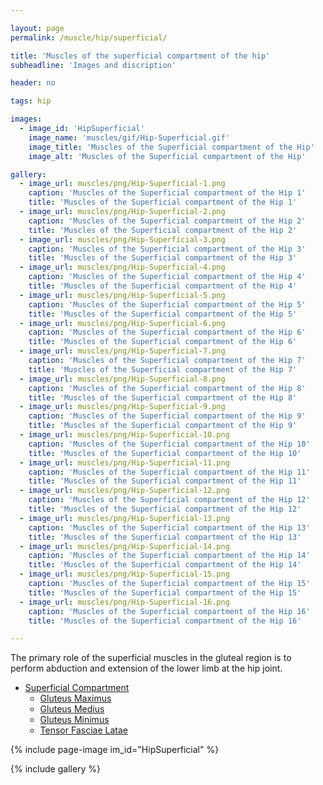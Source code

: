 ```yaml
---

layout: page
permalink: /muscle/hip/superficial/

title: 'Muscles of the superficial compartment of the hip'
subheadline: 'Images and discription'

header: no

tags: hip

images:
  - image_id: 'HipSuperficial'
    image_name: 'muscles/gif/Hip-Superficial.gif'
    image_title: 'Muscles of the Superficial compartment of the Hip'
    image_alt: 'Muscles of the Superficial compartment of the Hip' 

gallery:
  - image_url: muscles/png/Hip-Superficial-1.png
    caption: 'Muscles of the Superficial compartment of the Hip 1'
    title: 'Muscles of the Superficial compartment of the Hip 1'
  - image_url: muscles/png/Hip-Superficial-2.png
    caption: 'Muscles of the Superficial compartment of the Hip 2'
    title: 'Muscles of the Superficial compartment of the Hip 2'
  - image_url: muscles/png/Hip-Superficial-3.png
    caption: 'Muscles of the Superficial compartment of the Hip 3'
    title: 'Muscles of the Superficial compartment of the Hip 3'
  - image_url: muscles/png/Hip-Superficial-4.png
    caption: 'Muscles of the Superficial compartment of the Hip 4'
    title: 'Muscles of the Superficial compartment of the Hip 4'
  - image_url: muscles/png/Hip-Superficial-5.png
    caption: 'Muscles of the Superficial compartment of the Hip 5'
    title: 'Muscles of the Superficial compartment of the Hip 5'
  - image_url: muscles/png/Hip-Superficial-6.png
    caption: 'Muscles of the Superficial compartment of the Hip 6'
    title: 'Muscles of the Superficial compartment of the Hip 6'
  - image_url: muscles/png/Hip-Superficial-7.png
    caption: 'Muscles of the Superficial compartment of the Hip 7'
    title: 'Muscles of the Superficial compartment of the Hip 7'
  - image_url: muscles/png/Hip-Superficial-8.png
    caption: 'Muscles of the Superficial compartment of the Hip 8'
    title: 'Muscles of the Superficial compartment of the Hip 8'
  - image_url: muscles/png/Hip-Superficial-9.png
    caption: 'Muscles of the Superficial compartment of the Hip 9'
    title: 'Muscles of the Superficial compartment of the Hip 9'
  - image_url: muscles/png/Hip-Superficial-10.png
    caption: 'Muscles of the Superficial compartment of the Hip 10'
    title: 'Muscles of the Superficial compartment of the Hip 10'
  - image_url: muscles/png/Hip-Superficial-11.png
    caption: 'Muscles of the Superficial compartment of the Hip 11'
    title: 'Muscles of the Superficial compartment of the Hip 11'
  - image_url: muscles/png/Hip-Superficial-12.png
    caption: 'Muscles of the Superficial compartment of the Hip 12'
    title: 'Muscles of the Superficial compartment of the Hip 12'
  - image_url: muscles/png/Hip-Superficial-13.png
    caption: 'Muscles of the Superficial compartment of the Hip 13'
    title: 'Muscles of the Superficial compartment of the Hip 13'
  - image_url: muscles/png/Hip-Superficial-14.png
    caption: 'Muscles of the Superficial compartment of the Hip 14'
    title: 'Muscles of the Superficial compartment of the Hip 14'
  - image_url: muscles/png/Hip-Superficial-15.png
    caption: 'Muscles of the Superficial compartment of the Hip 15'
    title: 'Muscles of the Superficial compartment of the Hip 15'
  - image_url: muscles/png/Hip-Superficial-16.png
    caption: 'Muscles of the Superficial compartment of the Hip 16'
    title: 'Muscles of the Superficial compartment of the Hip 16'

---
```


The primary role of the superficial muscles in the gluteal region is to perform abduction and extension of the lower limb at the hip joint.

- [Superficial Compartment](/muscle/hip/superficial)
  - [Gluteus Maximus](/muscle/hip/gluteusmaximus/)
  - [Gluteus Medius](/muscle/hip/gluteusmedius/)
  - [Gluteus Minimus](/muscle/hip/gluteusminimus/)
  - [Tensor Fasciae Latae](/muscle/hip/tensorfasciaelatae/)

{% include page-image im_id="HipSuperficial" %}

{% include gallery %}